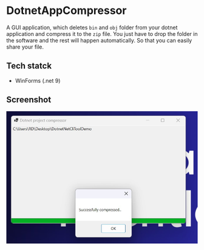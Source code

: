 # DotnetAppCompressor

A GUI application, which deletes `bin` and `obj` folder from your dotnet application and compress it to the `zip`  file. You just have to drop the folder in the software and the rest will happen automatically. So that you can easily share your file.

## Tech statck

- WinForms (.net 9)

## Screenshot

![something](https://github.com/rd003/DotnetAppCompressor/blob/master/scr1.jpg)
  
